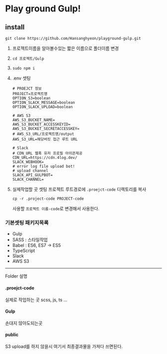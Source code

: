 # Play ground Gulp!

## install

```shell
git clone https://github.com/Hansanghyeon/playground-gulp.git
```

1. 프로젝트이름을 알아볼수있는 짧은 이름으로 폴더이름 변경
2. `cd 프로젝트/Gulp`
3. `sudo npm i`
4. .env 셋팅
    ```env
    # PROEJCT 정보
    PROJECT=프로젝트명
    OPTION_S3=boolean
    OPTION_SLACK_MESSAGE=boolean
    OPTION_SLACK_UPLOAD=boolean
    
    # AWS S3
    AWS_S3_BUCKET_NAME=
    AWS_S3_BUCKET_ACCESSKEYID=
    AWS_S3_BUCKET_SECRETACCESSKEY=
    # AWS_S3_URL/프로젝트명/output
    AWS_S3_URL=해당버킷 접근 루트 URL
    
    # Slack
    # CDN_URL 웹훅 유저 프로필 아이콘제공
    CDN_URL=https://cdn.4log.dev/
    SLACK_WEBHOOK=
    # error log file upload bot!
    # upload channel
    SLACK_API_GULPBOT=
    SLACK_CHANNEL=
    ```
5. 실제작업할 곳 셋팅
    프로젝트 루트경로에 `.proejct-code` 디렉토리를 복사
    
    ```shell
    cp -r .project-code PROJECT-code
    ```
    
    사용할 `프로젝트 이름-code`로 변경해서 사용한다.

### 기본셋팅 패키지목록

- Gulp
- SASS : 스타일작업
- Babel : ES6, ES7 → ES5
- TypeScript
- Slack
- AWS S3

---

Folder 설명

#### .proejct-code

실제로 작업하는 곳 scss, js, ts ...

#### Gulp

손대지 않아도되는곳

#### public

S3 upload를 하지 않을시 여기서 최종결과물을 가져다 쓰면된다.
